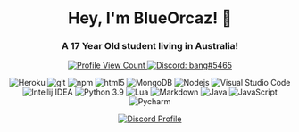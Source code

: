 
<h1 align="center">Hey, I'm BlueOrcaz! 👋</h1>

<h3 align="center">A 17 Year Old student living in Australia!</h3>


<p align="center">
  <a href="https://github.com/DiscordAnaxes">
    <img src="https://komarev.com/ghpvc/?username=BlueOrcaz&style=flat-square&label=Profile%20Views&logo=github" alt="Profile View Count"/>
  </a>
  </a>
  <a href="https://discord.com/users/362542194072092673">
    <img src="https://img.shields.io/badge/bang%235465-%237289da?logo=discord&style=flat-square" alt="Discord: bang#5465"/>
  </a>
</p>


  <p align="center">
 <img alt="Heroku" src="https://img.shields.io/badge/-Heroku-430098?style=flat-square&logo=heroku&logoColor=white" />
 <img alt="git" src="https://img.shields.io/badge/-Git-F05032?style=flat-square&logo=git&logoColor=white" />
 <img alt="npm" src="https://img.shields.io/badge/-NPM-CB3837?style=flat-square&logo=npm&logoColor=white" />
 <img alt="html5" src="https://img.shields.io/badge/-HTML5-E34F26?style=flat-square&logo=html5&logoColor=white" />
 <img alt="MongoDB" src="https://img.shields.io/badge/-MongoDB-13aa52?style=flat-square&logo=mongodb&logoColor=white" />
 <img alt="Nodejs" src="https://img.shields.io/badge/-Nodejs-43853d?style=flat-square&logo=Node.js&logoColor=white" />
 <img alt="Visual Studio Code" src="https://img.shields.io/badge/-vscode-0078d7?style=flat-square&logo=visualstudiocode&logoColor=white" />
 <img alt="Intellij IDEA" src="https://img.shields.io/badge/-intellij-D0A384?style=flat-square&logo=intellijidea&logoColor=white" />
 <img alt="Python 3.9" src="https://img.shields.io/badge/-Python-217346?style=flat-square&logo=python&logoColor=white" />
 <img alt = "Lua" src="https://img.shields.io/badge/-Lua-2C2D72?style=flat-square&logo=lua&logoColor=white" />
  <img alt = "Markdown" src="https://img.shields.io/badge/Markdown-000000?style=flat-square&logo=markdown&logoColor=white" />
  <img alt ="Java" src="https://img.shields.io/badge/Java-ED8B00?style=flat-square&logo=openjdk&logoColor=white" />
  <img alt="JavaScript" src="https://img.shields.io/badge/JavaScript-323330?style=flat-square&logo=javascript&logoColor=F7DF1E" />
  <img alt="Pycharm" src="https://img.shields.io/badge/PyCharm-000000.svg?&style=flat-square&logo=PyCharm&logoColor=white" />
 </p>
</details>


<p align="center">
  <a href="https://discord.com/users/362542194072092673">
    <img src="https://lanyard-profile-readme.vercel.app/api/362542194072092673?bg=0a0f16" alt="Discord Profile"/>
  </a>
</p>
 




